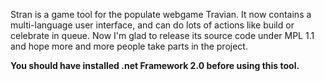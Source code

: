Stran is a game tool for the populate webgame Travian.
It now contains a multi-language user interface, and can do lots of actions like build or celebrate in queue.
Now I'm glad to release its source code under MPL 1.1 and hope more and more people take parts in the project.

**You should have installed .net Framework 2.0 before using this tool.**